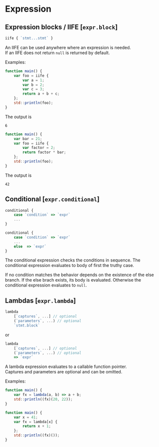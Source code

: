 # Expression



## Expression blocks / IIFE [`expr.block`]

```js
iife { `stmt...stmt` }
```

An IIFE can be used anywhere where an expression is needed.  
If an IIFE does not return `null` is returned by default. 

Examples:

```js
function main() {
	var foo = iife {
		var a = 1;
		var b = 2;
		var c = 3;
		return a + b + c;
	};
	std::println(foo);
}
```
The output is
```
6
```

```js
function main() {
	var bar = 21;
	var foo = iife {
		var factor = 2;
		return factor * bar;
	};
	std::println(foo);
}
```
The output is
```
42
```



## Conditional [`expr.conditional`]

```js
conditional {
    case `condition` => `expr`
    ...
}
```

```js
conditional {
    case `condition` => `expr`
    ...
    else  => `expr`
}
```

The conditional expression checks the conditions in sequence.
The conditional expression evaluates to body of first the truthy case. 

If no condition matches the behavior depends on the existence of the else branch.
If the else brach exists, its body is evaluated.
Otherwise the conditional expression evaluates to `null`.


## Lambdas [`expr.lambda`]

```js
lambda
	[`captures`, ...] // optional
	(`parameters`, ...) // optional
	`stmt.block`
```

or

```js
lambda
	[`captures`, ...] // optional
	(`parameters`, ...) // optional
	=> `expr`
```

A lambda expression evaluates to a callable function pointer.  
Captures and parameters are optional and can be omitted.  

Examples:

```js
function main() {
	var fx = lambda(a, b) => a + b;
	std::println((fx)(20, 22));
}
```

```js
function main() {
	var x = 41;
	var fx = lambda[x] {
		return x + 1;
	};
	std::println((fx)());
}
```